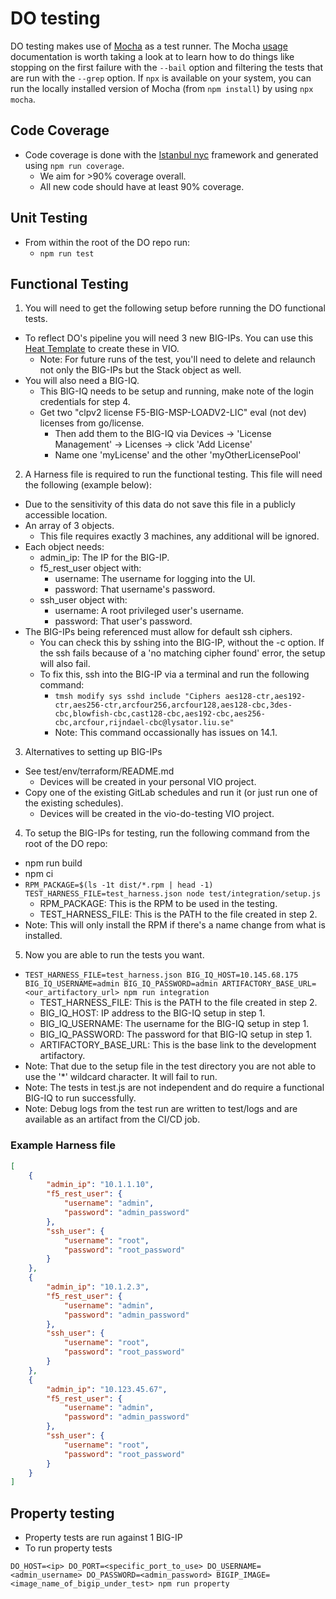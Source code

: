 # DO testing
DO testing makes use of [Mocha](https://mochajs.org/) as a test runner.
The Mocha [usage](https://mochajs.org/#usage) documentation is worth taking a look at to learn how to do things like stopping on the first failure with the `--bail` option and filtering the tests that are run with the `--grep` option.
If `npx` is available on your system, you can run the locally installed version of Mocha (from `npm install`) by using `npx mocha`.

## Code Coverage
* Code coverage is done with the [Istanbul nyc](https://github.com/istanbuljs/nyc) framework and generated using `npm run coverage`.
  * We aim for >90% coverage overall.
  * All new code should have at least 90% coverage.

## Unit Testing
* From within the root of the DO repo run:
  * `npm run test`

## Functional Testing
1. You will need to get the following setup before running the DO functional tests.
  * To reflect DO's pipeline you will need 3 new BIG-IPs. You can use this [Heat Template](test/integration/heatTemplateExample.md) to create these in VIO.
    * Note: For future runs of the test, you'll need to delete and relaunch not only the BIG-IPs but the Stack object as well.
  * You will also need a BIG-IQ.
    * This BIG-IQ needs to be setup and running, make note of the login credentials for step 4.
    * Get two "clpv2 license F5-BIG-MSP-LOADV2-LIC" eval (not dev) licenses from go/license.
      * Then add them to the BIG-IQ via Devices -> 'License Management' -> Licenses -> click 'Add License'
      * Name one 'myLicense' and the other 'myOtherLicensePool'
2. A Harness file is required to run the functional testing. This file will need the following (example below):
  * Due to the sensitivity of this data do not save this file in a publicly accessible location.
  * An array of 3 objects.
    * This file requires exactly 3 machines, any additional will be ignored.
  * Each object needs:
    * admin_ip: The IP for the BIG-IP.
    * f5_rest_user object with:
      * username: The username for logging into the UI.
      * password: That username's password.
    * ssh_user object with:
      * username: A root privileged user's username.
      * password: That user's password.
  * The BIG-IPs being referenced must allow for default ssh ciphers.
    * You can check this by sshing into the BIG-IP, without the -c option. If the ssh fails because of a 'no matching cipher found' error, the setup will also fail.
    * To fix this, ssh into the BIG-IP via a terminal and run the following command:
      * `tmsh modify sys sshd include "Ciphers aes128-ctr,aes192-ctr,aes256-ctr,arcfour256,arcfour128,aes128-cbc,3des-cbc,blowfish-cbc,cast128-cbc,aes192-cbc,aes256-cbc,arcfour,rijndael-cbc@lysator.liu.se"`
      * Note: This command occassionally has issues on 14.1.
3. Alternatives to setting up BIG-IPs
  * See test/env/terraform/README.md
    * Devices will be created in your personal VIO project.
  * Copy one of the existing GitLab schedules and run it (or just run one of the existing schedules).
    * Devices will be created in the vio-do-testing VIO project.
4. To setup the BIG-IPs for testing, run the following command from the root of the DO repo:
  * npm run build
  * npm ci
  * `RPM_PACKAGE=$(ls -1t dist/*.rpm | head -1) TEST_HARNESS_FILE=test_harness.json node test/integration/setup.js`
    * RPM_PACKAGE: This is the RPM to be used in the testing.
    * TEST_HARNESS_FILE: This is the PATH to the file created in step 2.
  * Note: This will only install the RPM if there's a name change from what is installed.
5. Now you are able to run the tests you want.
  * `TEST_HARNESS_FILE=test_harness.json BIG_IQ_HOST=10.145.68.175 BIG_IQ_USERNAME=admin BIG_IQ_PASSWORD=admin ARTIFACTORY_BASE_URL=<our_artifactory_url> npm run integration`
    * TEST_HARNESS_FILE: This is the PATH to the file created in step 2.
    * BIG_IQ_HOST: IP address to the BIG-IQ setup in step 1.
    * BIG_IQ_USERNAME: The username for the BIG-IQ setup in step 1.
    * BIG_IQ_PASSWORD: The password for that BIG-IQ setup in step 1.
    * ARTIFACTORY_BASE_URL: This is the base link to the development artifactory.
  * Note: That due to the setup file in the test directory you are not able to use the '\*' wildcard character. It will fail to run.
  * Note: The tests in test.js are not independent and do require a functional BIG-IQ to run successfully.
  * Note: Debug logs from the test run are written to test/logs and are available as an artifact from the CI/CD job.

### Example Harness file
```json
[
    {
        "admin_ip": "10.1.1.10",
        "f5_rest_user": {
            "username": "admin",
            "password": "admin_password"
        },
        "ssh_user": {
            "username": "root",
            "password": "root_password"
        }
    },
    {
        "admin_ip": "10.1.2.3",
        "f5_rest_user": {
            "username": "admin",
            "password": "admin_password"
        },
        "ssh_user": {
            "username": "root",
            "password": "root_password"
        }
    },
    {
        "admin_ip": "10.123.45.67",
        "f5_rest_user": {
            "username": "admin",
            "password": "admin_password"
        },
        "ssh_user": {
            "username": "root",
            "password": "root_password"
        }
    }
]
```

## Property testing
* Property tests are run against 1 BIG-IP
* To run property tests
```
DO_HOST=<ip> DO_PORT=<specific_port_to_use> DO_USERNAME=<admin_username> DO_PASSWORD=<admin_password> BIGIP_IMAGE=<image_name_of_bigip_under_test> npm run property
```
